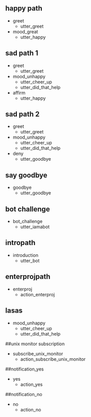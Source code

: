 ## happy path
* greet
  - utter_greet
* mood_great
  - utter_happy

## sad path 1
* greet
  - utter_greet
* mood_unhappy
  - utter_cheer_up
  - utter_did_that_help
* affirm
  - utter_happy

## sad path 2
* greet
  - utter_greet
* mood_unhappy
  - utter_cheer_up
  - utter_did_that_help
* deny
  - utter_goodbye

## say goodbye
* goodbye
  - utter_goodbye

## bot challenge
* bot_challenge
  - utter_iamabot

## intropath
* introduction
  - utter_bot

## enterprojpath
* enterproj
  - action_enterproj

## lasas
* mood_unhappy
  - utter_cheer_up
  - utter_did_that_help

##unix monitor subscription
* subscribe_unix_monitor
  - action_subscribe_unix_monitor

##notification_yes
* yes
  - action_yes

##notification_no
* no
  - action_no
